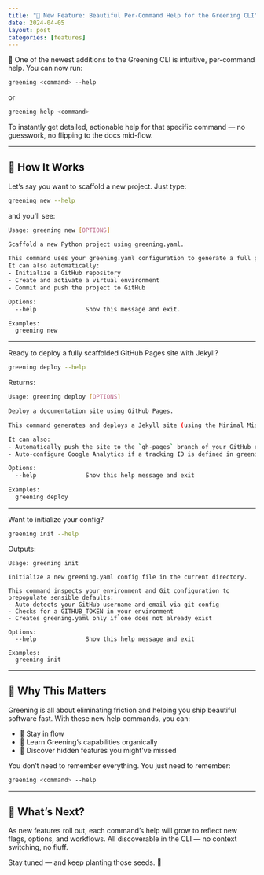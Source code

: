```yaml
---
title: "🌱 New Feature: Beautiful Per-Command Help for the Greening CLI"
date: 2024-04-05
layout: post
categories: [features]
---
```


🌿 One of the newest additions to the Greening CLI is intuitive, per-command help. You can now run:

```bash
greening <command> --help
```

or

```bash
greening help <command>
```

To instantly get detailed, actionable help for that specific command — no guesswork, no flipping to the docs mid-flow.

---

## 🌱 How It Works

Let’s say you want to scaffold a new project. Just type:

```bash
greening new --help
```

and you'll see:

```bash
Usage: greening new [OPTIONS]

Scaffold a new Python project using greening.yaml.

This command uses your greening.yaml configuration to generate a full project structure based on a customizable template.
It can also automatically:
- Initialize a GitHub repository
- Create and activate a virtual environment
- Commit and push the project to GitHub

Options:
  --help              Show this message and exit.

Examples:
  greening new
```

---

Ready to deploy a fully scaffolded GitHub Pages site with Jekyll?

```bash
greening deploy --help
```

Returns:

```bash
Usage: greening deploy [OPTIONS]

Deploy a documentation site using GitHub Pages.

This command generates and deploys a Jekyll site (using the Minimal Mistakes theme) based on your project metadata in greening.yaml.

It can also:
- Automatically push the site to the `gh-pages` branch of your GitHub repository
- Auto-configure Google Analytics if a tracking ID is defined in greening.yaml

Options:
  --help              Show this help message and exit

Examples:
  greening deploy
```

---

Want to initialize your config?

```bash
greening init --help
```

Outputs:

```text
Usage: greening init

Initialize a new greening.yaml config file in the current directory.

This command inspects your environment and Git configuration to prepopulate sensible defaults:
- Auto-detects your GitHub username and email via git config
- Checks for a GITHUB_TOKEN in your environment
- Creates greening.yaml only if one does not already exist

Options:
  --help              Show this help message and exit

Examples:
  greening init
```

---

## 🌾 Why This Matters

Greening is all about eliminating friction and helping you ship beautiful software fast. With these new help commands, you can:

- 🌱 Stay in flow
- 🌿 Learn Greening’s capabilities organically
- 🌾 Discover hidden features you might’ve missed

You don’t need to remember everything. You just need to remember:  
```bash
greening <command> --help
```

---

## 🌱 What’s Next?

As new features roll out, each command’s help will grow to reflect new flags, options, and workflows. All discoverable in the CLI — no context switching, no fluff.

Stay tuned — and keep planting those seeds. 🌿

